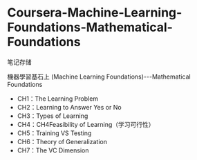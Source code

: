 # Coursera-Machine-Learning-Foundations-Mathematical-Foundations

笔记存储

機器學習基石上 (Machine Learning Foundations)---Mathematical Foundations


- CH1：The Learning Problem
- CH2：Learning to Answer Yes or No
- CH3：Types of Learning
- CH4：CH4Feasibility of Learning（学习可行性）
- CH5：Training VS Testing
- CH6：Theory of Generalization
- CH7：The VC Dimension
